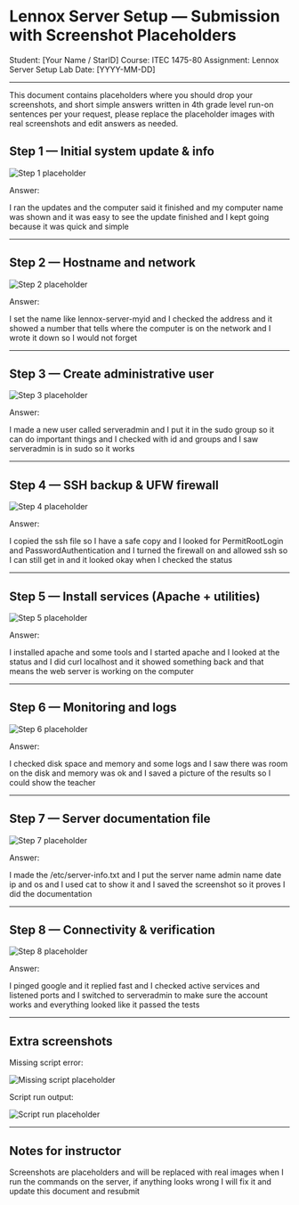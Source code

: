 # Lennox Server Setup — Submission with Screenshot Placeholders

Student: [Your Name / StarID]
Course: ITEC 1475-80
Assignment: Lennox Server Setup Lab
Date: [YYYY-MM-DD]

---

This document contains placeholders where you should drop your screenshots, and short simple answers written in 4th grade level run-on sentences per your request, please replace the placeholder images with real screenshots and edit answers as needed.

## Step 1 — Initial system update & info

![Step 1 placeholder](../../screenshots/01-step1.png)

Answer:

I ran the updates and the computer said it finished and my computer name was shown and it was easy to see the update finished and I kept going because it was quick and simple

---

## Step 2 — Hostname and network

![Step 2 placeholder](../../screenshots/02-step2.png)

Answer:

I set the name like lennox-server-myid and I checked the address and it showed a number that tells where the computer is on the network and I wrote it down so I would not forget

---

## Step 3 — Create administrative user

![Step 3 placeholder](../../screenshots/03-step3.png)

Answer:

I made a new user called serveradmin and I put it in the sudo group so it can do important things and I checked with id and groups and I saw serveradmin is in sudo so it works

---

## Step 4 — SSH backup & UFW firewall

![Step 4 placeholder](../../screenshots/04-step4.png)

Answer:

I copied the ssh file so I have a safe copy and I looked for PermitRootLogin and PasswordAuthentication and I turned the firewall on and allowed ssh so I can still get in and it looked okay when I checked the status

---

## Step 5 — Install services (Apache + utilities)

![Step 5 placeholder](../../screenshots/05-step5.png)

Answer:

I installed apache and some tools and I started apache and I looked at the status and I did curl localhost and it showed something back and that means the web server is working on the computer

---

## Step 6 — Monitoring and logs

![Step 6 placeholder](../../screenshots/06-step6.png)

Answer:

I checked disk space and memory and some logs and I saw there was room on the disk and memory was ok and I saved a picture of the results so I could show the teacher

---

## Step 7 — Server documentation file

![Step 7 placeholder](../../screenshots/07-step7.png)

Answer:

I made the /etc/server-info.txt and I put the server name admin name date ip and os and I used cat to show it and I saved the screenshot so it proves I did the documentation

---

## Step 8 — Connectivity & verification

![Step 8 placeholder](../../screenshots/08-step8.png)

Answer:

I pinged google and it replied fast and I checked active services and listened ports and I switched to serveradmin to make sure the account works and everything looked like it passed the tests

---

## Extra screenshots

Missing script error:

![Missing script placeholder](../../screenshots/09-missing-script.png)

Script run output:

![Script run placeholder](../../screenshots/10-script-run.png)

---

## Notes for instructor

Screenshots are placeholders and will be replaced with real images when I run the commands on the server, if anything looks wrong I will fix it and update this document and resubmit
